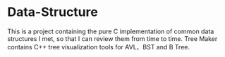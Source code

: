 # Data-Structure

This is a project containing the pure C implementation of common data structures I met, so that I can review them from time to time.
Tree Maker contains C++ tree visualization tools for AVL、BST and B Tree.
